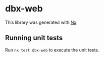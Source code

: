 # dbx-web

This library was generated with [Nx](https://nx.dev).

## Running unit tests

Run `nx test dbx-web` to execute the unit tests.
